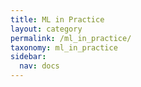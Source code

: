 ```yaml
---
title: ML in Practice
layout: category
permalink: /ml_in_practice/
taxonomy: ml_in_practice
sidebar:
  nav: docs
---
```

